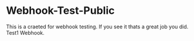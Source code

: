 # Webhook-Test-Public
This is a craeted for webhook testing. If you see it thats a great job you did.
Test1 Webhook.
